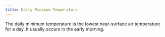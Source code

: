 ```yaml
---
title: Daily Minimum Temperature
---
```


The daily minimum temperature is the lowest near-surface air temperature for a day. It usually occurs in the early morning.
